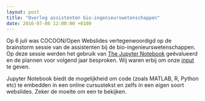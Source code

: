 ```yaml
---
layout: post
title: "Overleg assistenten bio-ingenieurswetenschappen"
date: 2016-07-06 12:00:00 +0100
---
```

Op 6 juli was COCOON/Open Webslides vertegenwoordigd op de brainstorm sessie van de assistenten bij de bio-ingenieurswetenschappen. Op deze sessie werden het gebruik van [The Jupyter Notebook](https://ipython.org/notebook.html) geëvalueerd en de plannen voor volgend jaar besproken. Wij waren erbij om onze [input](http://slides.com/openwebslides/bioingenieurs) te geven.

Jupyter Notebook biedt de mogelijkheid om code (zoals MATLAB, R, Python etc) te embedden in een online cursustekst en zelfs in een eigen soort webslides. Zeker de moeite om een te bekijken.